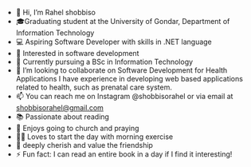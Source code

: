 - 👋 Hi, I’m Rahel shobbiso
- 🎓Graduating student at the University of Gondar, Department of Information Technology
- 💻 Aspiring Software Developer with skills in .NET language
- 👀 Interested in  software development
- 🌱 Currently pursuing a BSc in Information Technology
- 💞️ I’m looking to collaborate on Software Development for Health Applications I have experience in developing  web based applications related to health, such as prenatal care system.
- 📫 You can reach me on Instagram @shobbisorahel or via email at shobbisorahel@gmail.com
- 📚 Passionate about reading
- 🙏 Enjoys going to church and praying
- 🏃‍♀️ Loves to start the day with morning exercise
- 💎 deeply cherish and value the friendship
- ⚡ Fun fact: I can read an entire book in a day if I find it interesting!


